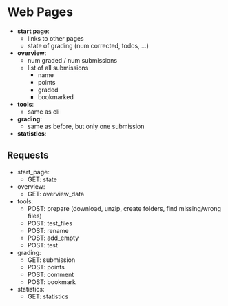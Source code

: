 # Web Pages

- **start page**:
    - links to other pages
    - state of grading (num corrected, todos, ...)
- **overview**:
    - num graded / num submissions
    - list of all submissions
        - name
        - points
        - graded
        - bookmarked
- **tools**:
    - same as cli
- **grading**:
    - same as before, but only one submission
- **statistics**:

## Requests

- start_page:
    - GET: state
- overview:
    - GET: overview_data
- tools:
    - POST: prepare (download, unzip, create folders, find missing/wrong files)
    - POST: test_files
    - POST: rename
    - POST: add_empty
    - POST: test
- grading:
    - GET: submission
    - POST: points
    - POST: comment
    - POST: bookmark
- statistics:
    - GET: statistics